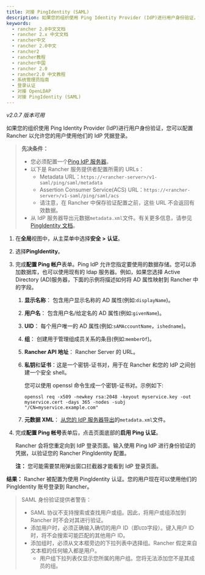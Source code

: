 ```yaml
---
title: 对接 PingIdentity (SAML)
description: 如果您的组织使用 Ping Identity Provider (IdP)进行用户身份验证，您可以配置 Rancher 以允许您的用户使用他们的 IdP 凭据登录。
keywords:
  - rancher 2.0中文文档
  - rancher 2.x 中文文档
  - rancher中文
  - rancher 2.0中文
  - rancher2
  - rancher教程
  - rancher中国
  - rancher 2.0
  - rancher2.0 中文教程
  - 系统管理员指南
  - 登录认证
  - 对接 OpenLDAP
  - 对接 PingIdentity (SAML)
---
```


_v2.0.7 版本可用_

如果您的组织使用 Ping Identity Provider (IdP)进行用户身份验证，您可以配置 Rancher 以允许您的用户使用他们的 IdP 凭据登录。

> **先决条件：**
>
> - 您必须配置一个[Ping IdP 服务器](https://www.pingidentity.com/)。
> - 以下是 Rancher 服务提供者配置所需的 URLs：
>   - Metadata URL：`https://<rancher-server>/v1-saml/ping/saml/metadata`
>   - Assertion Consumer Service(ACS) URL：`https://<rancher-server>/v1-saml/ping/saml/acs`
>   - 请注意，在 Rancher 中保存验证配置之前，这些 URL 不会返回有效数据。
> - 从 IdP 服务器导出元数据`metadata.xml`文件。有关更多信息，请参见[PingIdentity 文档](https://docs.pingidentity.com/bundle/integrations/page/mcz1588209689936.html)。

1. 在**全局**视图中，从主菜单中选择**安全 > 认证**。

1. 选择**PingIdentity**。

1. 完成**配置 Ping 帐户**表单。Ping IdP 允许您指定要使用的数据存储。您可以添加数据库，也可以使用现有的 ldap 服务器。例如，如果您选择 Active Directory (AD)服务器，下面的示例将描述如何将 AD 属性映射到 Rancher 中的字段。

   1. **显示名称**： 包含用户显示名称的 AD 属性(例如:`displayName`)。

   1. **用户名**： 包含用户名/给定名的 AD 属性(例如:`givenName`)。

   1. **UID**： 每个用户唯一的 AD 属性(例如:`sAMAccountName`，`ishedname`)。

   1. **组**： 创建用于管理组成员关系的条目(例如:`memberOf`)。

   1. **Rancher API 地址**： Rancher Server 的 URL。

   1. **私钥**和**证书**：这是一个密钥-证书对，用于在 Rancher 和您的 IdP 之间创建一个安全 shell。

      您可以使用 openssl 命令生成一个密钥-证书对。示例如下:

      ```
      openssl req -x509 -newkey rsa:2048 -keyout myservice.key -out myservice.cert -days 365 -nodes -subj "/CN=myservice.example.com"
      ```

   1. **元数据 XML**： [从您的 IdP 服务器导出](https://documentation.pingidentity.com/pingfederate/pf83/index.shtml#concept_exportingMetadata.html)的`metadata.xml`文件。

1. 完成**配置 Ping 帐号**表单后，点击页面底部的**启用 Ping 认证**。

   Rancher 会将您重定向到 IdP 登录页面。输入使用 Ping IdP 进行身份验证的凭据，以验证您的 Rancher PingIdentity 配置。

   **注：** 您可能需要禁用弹出窗口拦截器才能看到 IdP 登录页面。

**结果：** Rancher 被配置为使用 PingIdentity 认证。您的用户现在可以使用他们的 PingIdentity 账号登录到 Rancher。

> SAML 身份验证提供者警告：
>
> - SAML 协议不支持搜索或查找用户或组。因此，将用户或组添加到 Rancher 时不会对其进行验证。
> - 添加用户时，必须正确输入确切的用户 ID（即`UID`字段）。键入用户 ID 时，将不会搜索可能匹配的其他用户 ID。
> - 添加组时，必须从文本框旁边的下拉列表中选择组。Rancher 假定来自文本框的任何输入都是用户。
>   - 用户组下拉列表仅显示您所属的用户组。您将无法添加您不是其成员的组。
